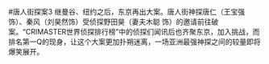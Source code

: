 
#唐人街探案3
继曼谷、纽约之后，东京再出大案。唐人街神探唐仁（王宝强饰）、秦风（刘昊然饰）受侦探野田昊（妻夫木聪 饰）的邀请前往破案。“CRIMASTER世界侦探排行榜”中的侦探们闻讯后也齐聚东京，加入挑战，而排名第一Q的现身，让这个大案更加扑朔迷离，一场亚洲最强神探之间的较量即将爆笑展开。
